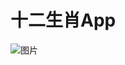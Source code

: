 # 十二生肖App

 ![图片](https://dn-coding-net-production-pp.qbox.me/f32c7ef3-a875-4158-abd0-1c673d1a2a8f.png) 
